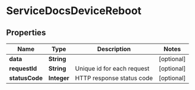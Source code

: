 

# ServiceDocsDeviceReboot


## Properties

| Name | Type | Description | Notes |
|------------ | ------------- | ------------- | -------------|
|**data** | **String** |  |  [optional] |
|**requestId** | **String** | Unique id for each request |  [optional] |
|**statusCode** | **Integer** | HTTP response status code |  [optional] |



